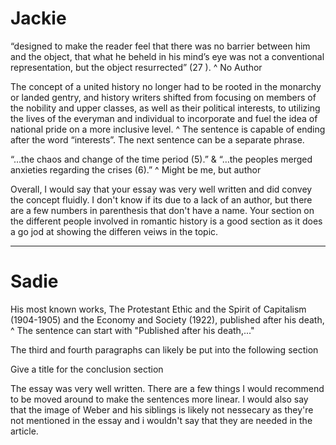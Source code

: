 # Jackie
“designed to make the reader feel that there was no barrier between him and the object, that what he beheld in his mind’s eye was not a conventional representation, but the object resurrected” (27 ).
^ No Author

The concept of a united history no longer had to be rooted in the monarchy or landed gentry, and history writers shifted from focusing on members of the nobility and upper classes, as well as their political interests, to utilizing the lives of the everyman and individual to incorporate and fuel the idea of national pride on a more inclusive level.
^ The sentence is capable of ending after the word “interests”. The next sentence can be a separate phrase.

“…the chaos and change of the time period (5).” & “…the peoples merged anxieties regarding the crises (6).”
^ Might be me, but author

Overall, I would say that your essay was very well written and did convey the concept fluidly. I don't know if its due to a lack of an author, but there are a few numbers in parenthesis that don't have a name. Your section on the different people involved in romantic history is a good section as it does a go jod at showing the differen veiws in the topic.

---

# Sadie

His most known works, The Protestant Ethic and the Spirit of Capitalism (1904-1905) and the Economy and Society (1922), published after his death,
^ The sentence can start with "Published after his death,..."

The third and fourth paragraphs can likely be put into the following section

Give a title for the conclusion section

The essay was very well written. There are a few things I would recommend to be moved around to make the sentences more linear. I would also say that the image of Weber and his siblings is likely not nessecary as they're not mentioned in the essay and i wouldn't say that they are needed in the article. 